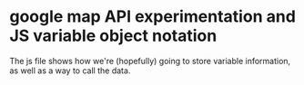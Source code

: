 # google map API experimentation and JS variable object notation

The js file shows how we're (hopefully) going to store variable information, as well as a way to call the data.

